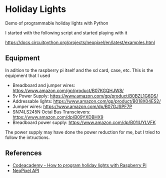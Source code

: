 # Holiday Lights

Demo of programmable holiday lights with Python

I started with the following script and started playing with it

<https://docs.circuitpython.org/projects/neopixel/en/latest/examples.html>

## Equipment

In adition to the raspberry pi itself and the sd card, case, etc. This is the equipment that I used

- Breadboard and jumper wires: <https://www.amazon.com/gp/product/B07KGQHJW8/>
- 5v Power Supply: <https://www.amazon.com/gp/product/B0BZL1G6DS/>
- Addressable lights: <https://www.amazon.com/gp/product/B018X04ES2/>
- Jumper wires: <https://www.amazon.com/dp/B07GJSPF7P>
- SN74LS245N Octal Bus Transcievers: <https://www.amazon.com/dp/B09YXDBHX9>
- Breadboard power supply: <https://www.amazon.com/dp/B01IUYLVFK>

The power supply may have done the power reduction for me, but I tried to follow the intructions.

## References

- [Codeacademy - How to program holiday lights with Raspberry Pi](https://www.codecademy.com/resources/blog/how-to-code-holiday-lights-with-raspberry-pi/)
- [NeoPixel API](https://docs.circuitpython.org/projects/neopixel/en/latest/index.html)
